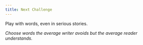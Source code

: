 ```yaml
---
title: Next Challenge
---
```


Play with words, even in serious stories.

​_Choose words the average writer avoids but the average reader understands._​
